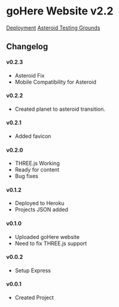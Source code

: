 # goHere Website v2.2
[Deployment](https://gohere-test.herokuapp.com/)
[Asteroid Testing Grounds](https://gohere-test.herokuapp.com/testgrounds.html)

## Changelog
#### v0.2.3
* Asteroid Fix
* Mobile Compatibility for Asteroid 
#### v0.2.2
* Created planet to asteroid transition.
#### v0.2.1
* Added favicon
#### v0.2.0
* THREE.js Working 
* Ready for content
* Bug fixes
#### v0.1.2
* Deployed to Heroku
* Projects JSON added
#### v0.1.0
* Uploaded goHere website
* Need to fix THREE.js support
#### v0.0.2 
* Setup Express
#### v0.0.1 
* Created Project

